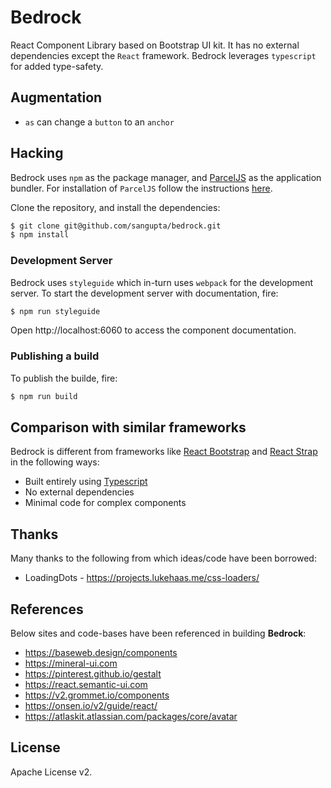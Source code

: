 # Bedrock

React Component Library based on Bootstrap UI kit. It has no external
dependencies except the `React` framework. Bedrock leverages `typescript` 
for added type-safety.

## Augmentation

* `as` can change a `button` to an `anchor`

## Hacking

Bedrock uses `npm` as the package manager, and [ParcelJS](https://parceljs.org/) 
as the application bundler. For installation of `ParcelJS` follow the instructions
[here](https://parceljs.org/getting_started.html).

Clone the repository, and install the dependencies:

```sh
$ git clone git@github.com/sangupta/bedrock.git
$ npm install
```

### Development Server

Bedrock uses `styleguide` which in-turn uses `webpack` for the development
server. To start the development server with documentation, fire:

```sh
$ npm run styleguide
```

Open http://localhost:6060 to access the component documentation.

### Publishing a build

To publish the builde, fire:

```sh
$ npm run build
```

## Comparison with similar frameworks

Bedrock is different from frameworks like [React Bootstrap](https://react-bootstrap.github.io/) and [React Strap](https://reactstrap.github.io/) in the following ways:

* Built entirely using [Typescript](https://www.typescriptlang.org/)
* No external dependencies
* Minimal code for complex components

## Thanks

Many thanks to the following from which ideas/code have been borrowed:

* LoadingDots - https://projects.lukehaas.me/css-loaders/

## References

Below sites and code-bases have been referenced in building **Bedrock**:

* https://baseweb.design/components
* https://mineral-ui.com
* https://pinterest.github.io/gestalt
* https://react.semantic-ui.com
* https://v2.grommet.io/components
* https://onsen.io/v2/guide/react/
* https://atlaskit.atlassian.com/packages/core/avatar

## License

Apache License v2.

